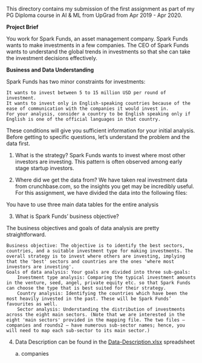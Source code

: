 This directory contains my submission of the first assignment as part of my PG Diploma course in AI & ML from UpGrad from Apr 2019 - Apr 2020.

**Project Brief**

You work for Spark Funds, an asset management company. Spark Funds wants to make investments in a few companies. The CEO of Spark Funds wants to understand the global trends in investments so that she can take the investment decisions effectively.

**Business and Data Understanding**

Spark Funds has two minor constraints for investments:

    It wants to invest between 5 to 15 million USD per round of investment.
    It wants to invest only in English-speaking countries because of the ease of communication with the companies it would invest in.
    For your analysis, consider a country to be English speaking only if English is one of the official languages in that country.
    
These conditions will give you sufficient information for your initial analysis. Before getting to specific questions, let’s understand the problem and the data first.

 

1. What is the strategy?
Spark Funds wants to invest where most other investors are investing. This pattern is often observed among early stage startup investors.

2. Where did we get the data from? 
We have taken real investment data from crunchbase.com, so the insights you get may be incredibly useful. For this assignment, we have divided the data into the following files:
 
You have to use three main data tables for the entire analysis



3. What is Spark Funds’ business objective?

The business objectives and goals of data analysis are pretty straightforward.

    Business objective: The objective is to identify the best sectors, countries, and a suitable investment type for making investments. The overall strategy is to invest where others are investing, implying that the 'best' sectors and countries are the ones 'where most investors are investing'.
    Goals of data analysis: Your goals are divided into three sub-goals:
        Investment type analysis: Comparing the typical investment amounts in the venture, seed, angel, private equity etc. so that Spark Funds can choose the type that is best suited for their strategy.
        Country analysis: Identifying the countries which have been the most heavily invested in the past. These will be Spark Funds’ favourites as well.
        Sector analysis: Understanding the distribution of investments across the eight main sectors. (Note that we are interested in the eight 'main sectors' provided in the mapping file. The two files — companies and rounds2 — have numerous sub-sector names; hence, you will need to map each sub-sector to its main sector.)


4. Data Description can be found in the [Data-Description.xlsx](upgrad/inv-anal-assign/Data-Description.xlsx) spreadsheet

    a. companies

